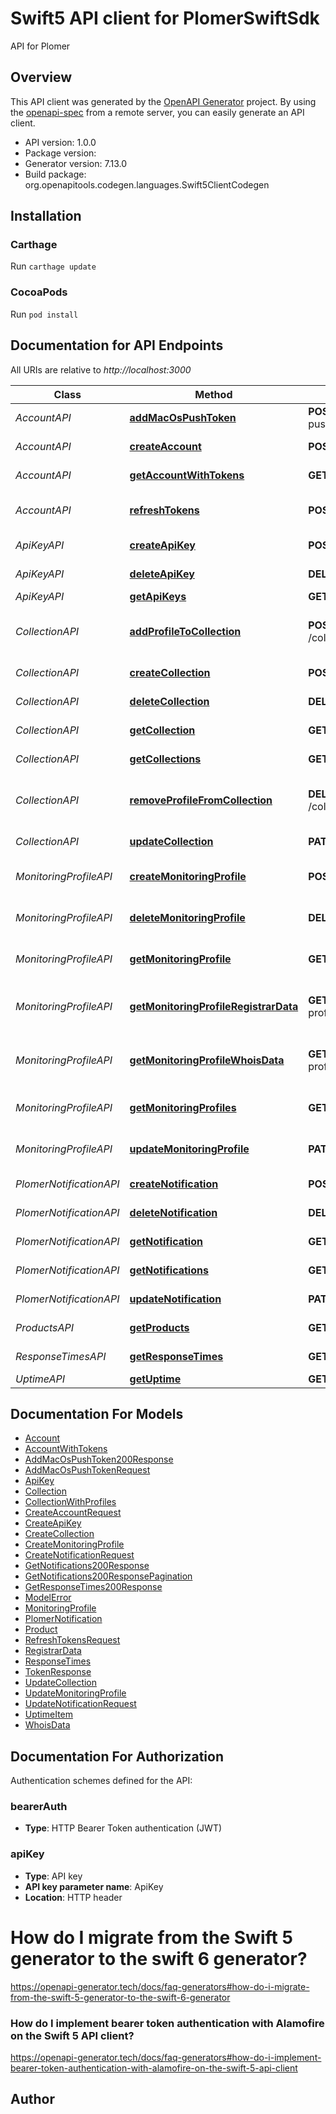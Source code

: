 # Swift5 API client for PlomerSwiftSdk

API for Plomer

## Overview
This API client was generated by the [OpenAPI Generator](https://openapi-generator.tech) project.  By using the [openapi-spec](https://github.com/OAI/OpenAPI-Specification) from a remote server, you can easily generate an API client.

- API version: 1.0.0
- Package version: 
- Generator version: 7.13.0
- Build package: org.openapitools.codegen.languages.Swift5ClientCodegen

## Installation

### Carthage

Run `carthage update`

### CocoaPods

Run `pod install`

## Documentation for API Endpoints

All URIs are relative to *http://localhost:3000*

Class | Method | HTTP request | Description
------------ | ------------- | ------------- | -------------
*AccountAPI* | [**addMacOsPushToken**](docs/AccountAPI.md#addmacospushtoken) | **POST** /account/add-macos-push-token | Add macOS push token
*AccountAPI* | [**createAccount**](docs/AccountAPI.md#createaccount) | **POST** /account | Create account
*AccountAPI* | [**getAccountWithTokens**](docs/AccountAPI.md#getaccountwithtokens) | **GET** /account/{appleId} | Get account with tokens
*AccountAPI* | [**refreshTokens**](docs/AccountAPI.md#refreshtokens) | **POST** /account/refresh-token | Refresh authentication tokens
*ApiKeyAPI* | [**createApiKey**](docs/ApiKeyAPI.md#createapikey) | **POST** /api-key/ | Create API key
*ApiKeyAPI* | [**deleteApiKey**](docs/ApiKeyAPI.md#deleteapikey) | **DELETE** /api-key/{id} | Delete API key
*ApiKeyAPI* | [**getApiKeys**](docs/ApiKeyAPI.md#getapikeys) | **GET** /api-key | Get API keys
*CollectionAPI* | [**addProfileToCollection**](docs/CollectionAPI.md#addprofiletocollection) | **POST** /collection/{id}/profiles/{profileId} | Add monitoring profile to collection
*CollectionAPI* | [**createCollection**](docs/CollectionAPI.md#createcollection) | **POST** /collection/ | Create collection
*CollectionAPI* | [**deleteCollection**](docs/CollectionAPI.md#deletecollection) | **DELETE** /collection/{id} | Delete collection
*CollectionAPI* | [**getCollection**](docs/CollectionAPI.md#getcollection) | **GET** /collection/{id} | Get collection with profiles
*CollectionAPI* | [**getCollections**](docs/CollectionAPI.md#getcollections) | **GET** /collection | Get collections
*CollectionAPI* | [**removeProfileFromCollection**](docs/CollectionAPI.md#removeprofilefromcollection) | **DELETE** /collection/{id}/profiles/{profileId} | Remove monitoring profile from collection
*CollectionAPI* | [**updateCollection**](docs/CollectionAPI.md#updatecollection) | **PATCH** /collection/{id} | Update collection
*MonitoringProfileAPI* | [**createMonitoringProfile**](docs/MonitoringProfileAPI.md#createmonitoringprofile) | **POST** /monitoring-profile/ | Create monitoring profile
*MonitoringProfileAPI* | [**deleteMonitoringProfile**](docs/MonitoringProfileAPI.md#deletemonitoringprofile) | **DELETE** /monitoring-profile/{id} | Delete monitoring profile
*MonitoringProfileAPI* | [**getMonitoringProfile**](docs/MonitoringProfileAPI.md#getmonitoringprofile) | **GET** /monitoring-profile/{id} | Get monitoring profile
*MonitoringProfileAPI* | [**getMonitoringProfileRegistrarData**](docs/MonitoringProfileAPI.md#getmonitoringprofileregistrardata) | **GET** /monitoring-profile/{id}/registrar-data | Get monitoring profile registrar data
*MonitoringProfileAPI* | [**getMonitoringProfileWhoisData**](docs/MonitoringProfileAPI.md#getmonitoringprofilewhoisdata) | **GET** /monitoring-profile/{id}/whois-data | Get monitoring profile whois data
*MonitoringProfileAPI* | [**getMonitoringProfiles**](docs/MonitoringProfileAPI.md#getmonitoringprofiles) | **GET** /monitoring-profile | Get monitoring profiles
*MonitoringProfileAPI* | [**updateMonitoringProfile**](docs/MonitoringProfileAPI.md#updatemonitoringprofile) | **PATCH** /monitoring-profile/{id} | Update monitoring profile
*PlomerNotificationAPI* | [**createNotification**](docs/PlomerNotificationAPI.md#createnotification) | **POST** /notification | Create notification
*PlomerNotificationAPI* | [**deleteNotification**](docs/PlomerNotificationAPI.md#deletenotification) | **DELETE** /notification/{id} | Delete notification
*PlomerNotificationAPI* | [**getNotification**](docs/PlomerNotificationAPI.md#getnotification) | **GET** /notification/{id} | Get notification
*PlomerNotificationAPI* | [**getNotifications**](docs/PlomerNotificationAPI.md#getnotifications) | **GET** /notification/ | Get notifications
*PlomerNotificationAPI* | [**updateNotification**](docs/PlomerNotificationAPI.md#updatenotification) | **PATCH** /notification/{id} | Update notification
*ProductsAPI* | [**getProducts**](docs/ProductsAPI.md#getproducts) | **GET** /products | Get available products
*ResponseTimesAPI* | [**getResponseTimes**](docs/ResponseTimesAPI.md#getresponsetimes) | **GET** /response-times | Get response times
*UptimeAPI* | [**getUptime**](docs/UptimeAPI.md#getuptime) | **GET** /uptime | Get uptime


## Documentation For Models

 - [Account](docs/Account.md)
 - [AccountWithTokens](docs/AccountWithTokens.md)
 - [AddMacOsPushToken200Response](docs/AddMacOsPushToken200Response.md)
 - [AddMacOsPushTokenRequest](docs/AddMacOsPushTokenRequest.md)
 - [ApiKey](docs/ApiKey.md)
 - [Collection](docs/Collection.md)
 - [CollectionWithProfiles](docs/CollectionWithProfiles.md)
 - [CreateAccountRequest](docs/CreateAccountRequest.md)
 - [CreateApiKey](docs/CreateApiKey.md)
 - [CreateCollection](docs/CreateCollection.md)
 - [CreateMonitoringProfile](docs/CreateMonitoringProfile.md)
 - [CreateNotificationRequest](docs/CreateNotificationRequest.md)
 - [GetNotifications200Response](docs/GetNotifications200Response.md)
 - [GetNotifications200ResponsePagination](docs/GetNotifications200ResponsePagination.md)
 - [GetResponseTimes200Response](docs/GetResponseTimes200Response.md)
 - [ModelError](docs/ModelError.md)
 - [MonitoringProfile](docs/MonitoringProfile.md)
 - [PlomerNotification](docs/PlomerNotification.md)
 - [Product](docs/Product.md)
 - [RefreshTokensRequest](docs/RefreshTokensRequest.md)
 - [RegistrarData](docs/RegistrarData.md)
 - [ResponseTimes](docs/ResponseTimes.md)
 - [TokenResponse](docs/TokenResponse.md)
 - [UpdateCollection](docs/UpdateCollection.md)
 - [UpdateMonitoringProfile](docs/UpdateMonitoringProfile.md)
 - [UpdateNotificationRequest](docs/UpdateNotificationRequest.md)
 - [UptimeItem](docs/UptimeItem.md)
 - [WhoisData](docs/WhoisData.md)


<a id="documentation-for-authorization"></a>
## Documentation For Authorization


Authentication schemes defined for the API:
<a id="bearerAuth"></a>
### bearerAuth

- **Type**: HTTP Bearer Token authentication (JWT)

<a id="apiKey"></a>
### apiKey

- **Type**: API key
- **API key parameter name**: ApiKey
- **Location**: HTTP header


# How do I migrate from the Swift 5 generator to the swift 6 generator?

https://openapi-generator.tech/docs/faq-generators#how-do-i-migrate-from-the-swift-5-generator-to-the-swift-6-generator

### How do I implement bearer token authentication with Alamofire on the Swift 5 API client?

https://openapi-generator.tech/docs/faq-generators#how-do-i-implement-bearer-token-authentication-with-alamofire-on-the-swift-5-api-client

## Author



